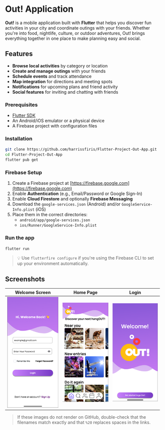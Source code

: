 # Out! Application

**Out!** is a mobile application built with **Flutter** that helps you discover fun activities in your city and coordinate outings with your friends. Whether you're into food, nightlife, culture, or outdoor adventures, Out! brings everything together in one place to make planning easy and social.

## Features

- **Browse local activities** by category or location
- **Create and manage outings** with your friends
- **Schedule events** and track attendance
- **Map integration** for directions and meeting spots
- **Notifications** for upcoming plans and friend activity
- **Social features** for inviting and chatting with friends


### Prerequisites

- [Flutter SDK](https://flutter.dev/docs/get-started/install)
- An Android/iOS emulator or a physical device
- A Firebase project with configuration files

### Installation

```bash
git clone https://github.com/harrissfiris/Flutter-Project-Out-App.git
cd Flutter-Project-Out-App
flutter pub get
```

### Firebase Setup

1. Create a Firebase project at [https://firebase.google.com](https://firebase.google.com)
2. Enable **Authentication** (e.g., Email/Password or Google Sign-In)
3. Enable **Cloud Firestore** and optionally **Firebase Messaging**
4. Download the `google-services.json` (Android) and/or `GoogleService-Info.plist` (iOS)
5. Place them in the correct directories:
   - `android/app/google-services.json`
   - `ios/Runner/GoogleService-Info.plist`

### Run the app

```bash
flutter run
```

> 💡 Use `flutterfire configure` if you're using the Firebase CLI to set up your environment automatically.

## Screenshots

| Welcome Screen | Home Page | Login |
|----------------|-----------|-------|
| ![Welcome](assets/IMG_0452%202.PNG) | ![Home](assets/IMG_0454%202.PNG) | ![Login](assets/IMG_0453.PNG) |

> If these images do not render on GitHub, double-check that the filenames match exactly and that `%20` replaces spaces in the links.
